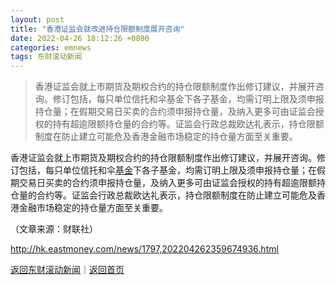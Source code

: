 ```yaml
---
layout: post
title: "香港证监会就改进持仓限额制度展开咨询"
date: 2022-04-26 18:12:26 +0800
categories: emnews
tags: 东财滚动新闻
---
```

> 香港证监会就上市期货及期权合约的持仓限额制度作出修订建议，并展开咨询。修订包括，每只单位信托和伞基金下各子基金，均需订明上限及须申报持仓量；在假期交易日买卖的合约须申报持仓量，及纳入更多可由证监会授权的持有超逾限额持仓量的合约等。证监会行政总裁欧达礼表示，持仓限额制度在防止建立可能危及香港金融市场稳定的持仓量方面至关重要。

<p>香港证监会就上市期货及期权合约的持仓限额制度作出修订建议，并展开咨询。修订包括，每只单位信托和伞<span id="Info.3293"><a href="http://data.eastmoney.com/zlsj/" class="infokey">基金</a></span>下各子基金，均需订明上限及须申报持仓量；在假期交易日买卖的合约须申报持仓量，及纳入更多可由证监会授权的持有超逾限额持仓量的合约等。证监会行政总裁欧达礼表示，持仓限额制度在防止建立可能危及香港金融市场稳定的持仓量方面至关重要。 </p><p class="em_media">（文章来源：财联社）</p>

<http://hk.eastmoney.com/news/1797,202204262359674936.html>

[返回东财滚动新闻](//finews.withounder.com/emnews/)｜[返回首页](//finews.withounder.com/)